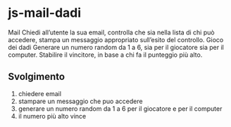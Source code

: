js-mail-dadi
===
Mail
Chiedi all’utente la sua email,
controlla che sia nella lista di chi può accedere,
stampa un messaggio appropriato sull’esito del controllo.
Gioco dei dadi
Generare un numero random da 1 a 6, sia per il giocatore sia per il computer.
Stabilire il vincitore, in base a chi fa il punteggio più alto.


## Svolgimento
1. chiedere email
2. stampare un messaggio che puo accedere
3. generare un numero random da 1 a 6 per il giocatore e per il computer
4. il numero più alto vince
